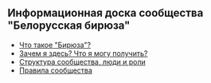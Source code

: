 ## Информационная доска сообщества "Белорусская бирюза"

- [Что такое "Бирюза"?](/pages/teal-is.md)
- [Зачем я здесь? Что я могу получить?](/pages/why-am-i-here.md)
- [Структура сообщества, люди и роли](/pages/structure-people-roles.md)
- [Правила сообщества](/pages/rules.md)
